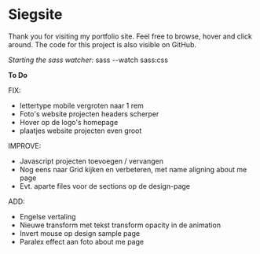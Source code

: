 # Siegsite

Thank you for visiting my portfolio site. Feel free to browse, hover and click around.
The code for this project is also visible on GitHub.

_Starting the sass watcher:_ sass --watch sass:css

**To Do**

FIX:

- lettertype mobile vergroten naar 1 rem
- Foto's website projecten headers scherper
- Hover op de logo's homepage
- plaatjes website projecten even groot

IMPROVE:

- Javascript projecten toevoegen / vervangen
- Nog eens naar Grid kijken en verbeteren, met name aligning about me page
- Evt. aparte files voor de sections op de design-page

ADD:

- Engelse vertaling
- Nieuwe transform met tekst transform opacity in de animation
- Invert mouse op design sample page
- Paralex effect aan foto about me page

